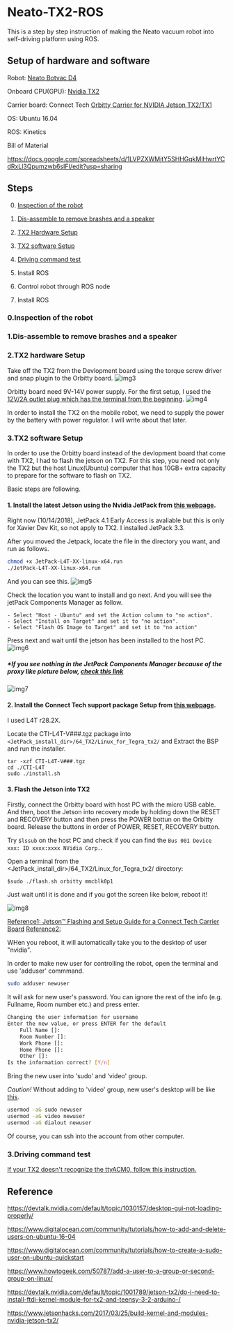 # Neato-TX2-ROS

This is a step by step instruction of making the Neato vacuum robot into self-driving platform using ROS.

## Setup of hardware and software

Robot: [Neato Botvac D4](https://www.neatorobotics.com/robot-vacuum/botvac-connected-series/botvac-d4-connected/) 

Onboard CPU(GPU): [Nvidia TX2](https://www.nvidia.com/en-us/autonomous-machines/embedded-systems-dev-kits-modules/) 

Carrier board: Connect Tech [Orbitty Carrier for NVIDIA Jetson TX2/TX1](http://connecttech.com/product/orbitty-carrier-for-nvidia-jetson-tx2-tx1/) 


OS: Ubuntu 16.04 

ROS: Kinetics


Bill of Material

https://docs.google.com/spreadsheets/d/1LVPZXWMjtY5SHHGqkMlHwrtYCdRxLl3Qpumzwb6sIFI/edit?usp=sharing


## Steps

0. [Inspection of the robot](#inspection)
1. [Dis-assemble to remove brashes and a speaker](#disassembly)
2. [TX2 Hardware Setup](#tx2hardsetup)
3. [TX2 software Setup](#tx2softsetup)

3. [Driving command test](#drivingtest)
4. Install ROS
5. Control robot through ROS node
4. Install ROS

<a name="inspection"></a>
### 0.Inspection of the robot

<a name="disassembly"></a>
### 1.Dis-assemble to remove brashes and a speaker

<a name="tx2hardsetup"></a>
### 2.TX2 hardware Setup

Take off the TX2 from the Devlopment board using the torque screw driver and snap plugin to the Orbitty board.
![img3](/image/tx2Orbitty.jpg)

Orbitty board need 9V-14V power supply. For the first setup, I used the [12V/2A outlet plug which has the terminal from the beginning](http://a.co/d/6whZ0oo).
![img4](/image/OutletPowerSupply.jpg)

In order to install the TX2 on the mobile robot, we need to supply the power by the battery with power regulator.
I will write about that later.

<a name="tx2softsetup"></a>
### 3.TX2 software Setup

In order to use the Orbitty board instead of the devlopment board that come with TX2, I had to flash the jetson on TX2. For this step, you need not only the TX2 but the host Linux(Ubuntu) computer that has 10GB+ extra capacity to prepare for the software to flash on TX2.

Basic steps are following.

#### 1. Install the latest Jetson using the Nvidia JetPack from [this webpage](https://developer.nvidia.com/embedded/jetpack). 
Right now (10/14/2018), JetPack 4.1 Early Access is avaliable but this is only for Xavier Dev Kit, so not apply to TX2. I installed JetPack 3.3.

After you moved the Jetpack, locate the file in the directory you want, and run as follows.

```bash
chmod +x JetPack-L4T-XX-linux-x64.run
./JetPack-L4T-XX-linux-x64.run
```
And you can see this.
![img5](/image/jetson_install1.png)

Check the location you want to install and go next. And you will see the jetPack Components Manager as follow.

    - Select "Host - Ubuntu" and set the Action column to "no action".
    - Select "Install on Target" and set it to "no action".
    - Select "Flash OS Image to Target" and set it to "no action"

Press next and wait until the jetson has been installed to the host PC.
![img6](/image/jetpackCompManager.png)

##### *If you see nothing in the JetPack Components Manager because of the proxy like picture below, [check this link](https://devtalk.nvidia.com/default/topic/1016678/jetson-tx2/jetpack-3-0-jetsontx2-corporate-proxy/)

![img7](/image/JetPackInstallerEmpty.png)

#### 2. Install the Connect Tech support package Setup from [this webpage](http://connecttech.com/product/orbitty-carrier-for-nvidia-jetson-tx2-tx1/). 
I used L4T r28.2X.

Locate the CTI-L4T-V###.tgz package into ``` <JetPack_install_dir>/64_TX2/Linux_for_Tegra_tx2/``` and Extract the BSP and run the installer.

```
tar -xzf CTI-L4T-V###.tgz
cd ./CTI-L4T
sudo ./install.sh
```

#### 3. Flash the Jetson into TX2

Firstly, connect the Orbitty board with host PC with the micro USB cable. And then, boot the Jetson into recovery mode by holding down the RESET and RECOVERY button and then press the POWER bottun on the Orbitty board. Release the buttons in order of POWER, RESET, RECOVERY button.

Try ```$lssub``` on the host PC and check if you can find the ```Bus 001 Device xxx: ID xxxx:xxxx NVidia Corp.```.

Open a terminal from the <JetPack_install_dir>/64_TX2/Linux_for_Tegra_tx2/ directory:

```$sudo ./flash.sh orbitty mmcblk0p1```

Just wait until it is done and if you got the screen like below, reboot it!

![img8](/image/complete.png)


[Reference1: Jetson™ Flashing and Setup Guide for a Connect Tech Carrier Board](https://github.com/NVIDIA-Jetson/jetson-trashformers/wiki/Jetson%E2%84%A2-Flashing-and-Setup-Guide-for-a-Connect-Tech-Carrier-Board)
[Reference2: ](https://youtu.be/9uMvXqhjxaQ)




WHen you reboot, it will automatically take you to the desktop of user "nvidia".

In order to make new user for controlling the robot, open the terminal and use 'adduser' commmand.

```bash
sudo adduser newuser
```
It will ask for new user's password. You can ignore the rest of the info (e.g. Fullname, Room number etc.) and press enter.

```bash
Changing the user information for username
Enter the new value, or press ENTER for the default
    Full Name []:
    Room Number []:
    Work Phone []:
    Home Phone []:
    Other []:
Is the information correct? [Y/n]
```
Bring the new user into 'sudo' and 'video' group. 

*Caution!* Without adding to 'video' group, new user's desktop will be like [this](https://youtu.be/_vEGhCDQ_rE).

```bash
usermod -aG sudo newuser
usermod -aG video newuser
usermod -aG dialout newuser

```

Of course, you can ssh into the account from other computer.








<a name="drivingtest"></a>
### 3.Driving command test

[If your TX2 doesn't recognize the ttyACM0, follow this instruction.](no_ttyACM0.md)


## Reference
https://devtalk.nvidia.com/default/topic/1030157/desktop-gui-not-loading-properly/

https://www.digitalocean.com/community/tutorials/how-to-add-and-delete-users-on-ubuntu-16-04

https://www.digitalocean.com/community/tutorials/how-to-create-a-sudo-user-on-ubuntu-quickstart

https://www.howtogeek.com/50787/add-a-user-to-a-group-or-second-group-on-linux/

https://devtalk.nvidia.com/default/topic/1001789/jetson-tx2/do-i-need-to-install-ftdi-kernel-module-for-tx2-and-teensy-3-2-arduino-/

https://www.jetsonhacks.com/2017/03/25/build-kernel-and-modules-nvidia-jetson-tx2/
